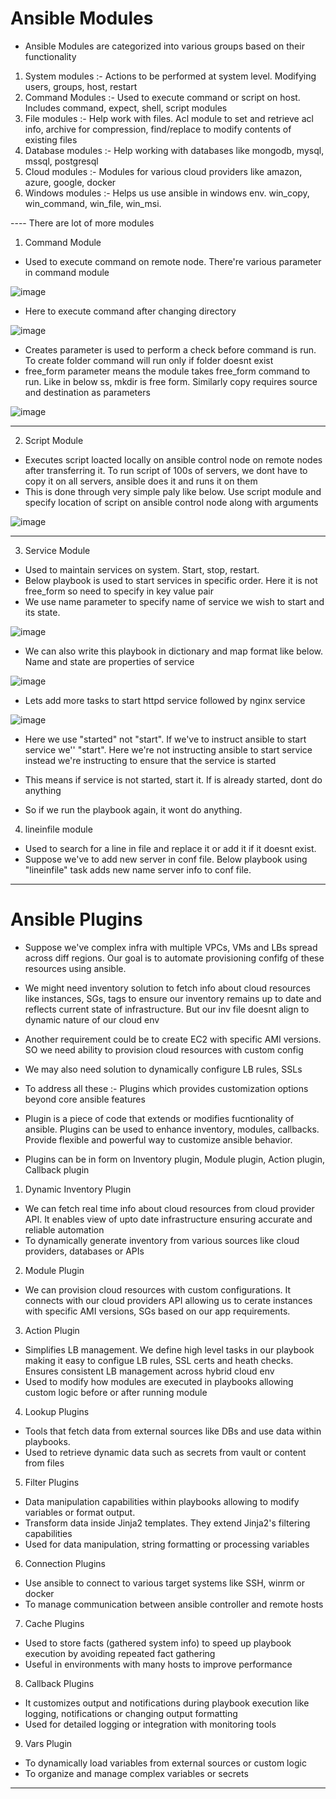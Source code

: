 # Ansible Modules

- Ansible Modules are categorized into various groups based on their functionality

1. System modules :- Actions to be performed at system level. Modifying users, groups, host, restart
2. Command Modules :- Used to execute command or script on host. Includes command, expect, shell, script modules
3. File modules :- Help work with files. Acl module to set and retrieve acl info, archive for compression, find/replace to modify contents of existing files
4. Database modules :- Help working with databases like mongodb, mysql, mssql, postgresql
5. Cloud modules :- Modules for various cloud providers like amazon, azure, google, docker
6. Windows modules :- Helps us use ansible in windows env. win_copy, win_command, win_file, win_msi.

---- There are lot of more modules 


1. Command Module
- Used to execute command on remote node. There're various parameter in command module

![image](https://github.com/user-attachments/assets/d31a5448-913e-4f16-8e1c-f23a8559e3a2)

- Here to execute command after changing directory

![image](https://github.com/user-attachments/assets/00783ffd-c512-4c8b-b5ba-22e9a7654a28)

- Creates parameter is used to perform a check before command is run. To create folder command will run only if folder doesnt exist
- free_form parameter means the module takes free_form command to run. Like in below ss, mkdir is free form. Similarly copy requires source and destination as parameters

![image](https://github.com/user-attachments/assets/00c4cdb0-0d60-4b84-beb5-a445af73014d)

--------------------------------------------------------------------------------------------------------------------------------------------------------------------------------

2. Script Module
- Executes script loacted locally on ansible control node on remote nodes after transferring it. To run script of 100s of servers, we dont have to copy it on all servers, ansible does it and runs it on them
- This is done through very simple paly like below. Use script module and specify location of script on ansible control node along with arguments

![image](https://github.com/user-attachments/assets/44777955-f353-4bef-8517-f02c3cf09093)

--------------------------------------------------------------------------------------------------------------------------------------------------------------------------------

3. Service Module
- Used to maintain services on system. Start, stop, restart.
- Below playbook is used to start services in specific order. Here it is not free_form so need to specify in key value pair
- We use name parameter to specify name of service we wish to start and its state.

![image](https://github.com/user-attachments/assets/3bec76ad-cc7b-4fbe-b814-2a2c17b3c922)

- We can also write this playbook in dictionary and map format like below. Name and state are properties of service

![image](https://github.com/user-attachments/assets/e7350754-b2db-4616-a9e9-416fb1f41b02)

- Lets add more tasks to start httpd service followed by nginx service

![image](https://github.com/user-attachments/assets/af93accf-b9a7-4778-9a86-bd0b1372e345)

- Here we use "started" not "start". If we've to instruct ansible to start service we'' "start". Here we're not instructing ansible to start service instead we're instructing to ensure that the service is started
- This means if service is not started, start it. If is already started, dont do anything

- So if we run the playbook again, it wont do anything.

4. lineinfile module
- Used to search for a line in file and replace it or add it if it doesnt exist.
- Suppose we've to add new server in conf file. Below playbook using "lineinfile" task adds new name server info to conf file.

--------------------------------------------------------------------------------------------------------------------------------------------------------------------------------


# Ansible Plugins

- Suppose we've complex infra with multiple VPCs, VMs and LBs spread across diff regions. Our goal is to automate provisioning confifg of these resources using ansible.
- We might need inventory solution to fetch info about cloud resources like instances, SGs, tags to ensure our inventory remains up to date and reflects current state of infrastructure. But our inv file doesnt align to dynamic nature of our cloud env
- Another requirement could be to create EC2 with specific AMI versions. SO we need ability to provision cloud resources with custom config
- We may also need solution to dynamically configure LB rules, SSLs

- To address all these :- Plugins which provides customization options beyond core ansible features
- Plugin is a piece of code that extends or modifies fucntionality of ansible. Plugins can be used to enhance inventory, modules, callbacks. Provide flexible and powerful way to customize ansible behavior.

- Plugins can be in form on Inventory plugin, Module plugin, Action plugin, Callback plugin

1. Dynamic Inventory Plugin
- We can fetch real time info about cloud resources from cloud provider API. It enables view of upto date infrastructure ensuring accurate and reliable automation
- To dynamically generate inventory from various sources like cloud providers, databases or APIs

2. Module Plugin
- We can provision cloud resources with custom configurations. It connects with our cloud providers API allowing us to cerate instances with specific AMI versions, SGs based on our app requirements.

3. Action Plugin
- Simplifies LB management. We define high level tasks in our playbook making it easy to configue LB rules, SSL certs and heath checks. Ensures consistent LB management across hybrid cloud env
- Used to modify how modules are executed in playbooks allowing custom logic before or after running module

4. Lookup Plugins
- Tools that fetch data from external sources like DBs and use data within playbooks.
- Used to retrieve dynamic data such as secrets from vault or content from files

5. Filter Plugins
- Data manipulation capabilities within playbooks allowing to modify variables or format output.
- Transform data inside Jinja2 templates. They extend Jinja2's filtering capabilities
- Used for data manipulation, string formatting or processing variables

6. Connection Plugins
- Use ansible to connect to various target systems like SSH, winrm or docker
- To manage communication between ansible controller and remote hosts

7. Cache Plugins
- Used to store facts (gathered system info) to speed up playbook execution by avoiding repeated fact gathering
- Useful in environments with many hosts to improve performance

8. Callback Plugins
- It customizes output and notifications during playbook execution like logging, notifications or changing output formatting
- Used for detailed logging or integration with monitoring tools

9. Vars Plugin
- To dynamically load variables from external sources or custom logic
- To organize and manage complex variables or secrets
--------------------------------------------------------------------------------------------------------------------------------------------------------------------------------
